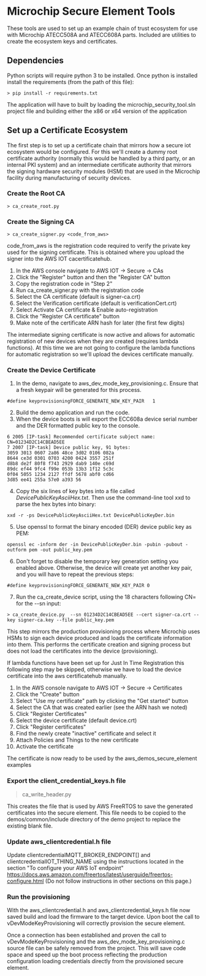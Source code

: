 # Microchip Secure Element Tools

These tools are used to set up an example chain of trust ecosystem for use with
Microchip ATECC508A and ATECC608A parts. Included are utilities to create the
ecosystem keys and certificates.

## Dependencies

Python scripts will require python 3 to be installed. Once python is installed
install the requirements (from the path of this file):

```
> pip install -r requirements.txt
```

The application will have to built by loading the microchip_security_tool.sln
project file and building either the x86 or x64 version of the application

## Set up a Certificate Ecosystem

The first step is to set up a certificate chain that mirrors how a secure iot
ecosystem would be configured. For this we'll create a dummy root certificate
authority (normally this would be handled by a third party, or an internal
PKI system) and an intermediate certificate authority that mirrors the signing
hardware security modules (HSM) that are used in the Microchip facility during
manufacturing of security devices.

### Create the Root CA

```
> ca_create_root.py 
```

### Create the Signing CA

```
> ca_create_signer.py <code_from_aws>
```

code_from_aws is the registration code required to verify the private key used
for the signing certificate. This is obtained where you upload the signer
into the AWS IOT cacertificatehub. 

1) In the AWS console navigate to AWS IOT -> Secure -> CAs
2) Click the "Register" button and then the "Register CA" button
3) Copy the registration code in "Step 2"
4) Run ca_create_signer.py with the registration code
5) Select the CA certificate (default is signer-ca.crt)
6) Select the Verification certificate (default is verificationCert.crt)
7) Select Activate CA certificate & Enable auto-registration
8) Click the "Register CA certificate" button
9) Make note of the certificate ARN hash for later (the first few digits)

The intermediate signing certificate is now active and allows for automatic
registration of new devices when they are created (requires lambda functions).
At this time we are not going to configure the lambda functions for automatic
registration so we'll upload the devices certificate manually.

### Create the Device Certificate

1) In the demo, navigate to aws_dev_mode_key_provisioning.c.  Ensure that a fresh
keypair will be generated for this process.
```
#define keyprovisioningFORCE_GENERATE_NEW_KEY_PAIR   1
```
2) Build the demo application and run the code.
3) When the device boots is will export the ECC608a device serial number and 
the DER formatted public key to the console.

```
6 2005 [IP-task] Recommended certificate subject name: CN=01234D2C14CBEAD5EE
7 2007 [IP-task] Device public key, 91 bytes:
3059 3013 0607 2a86 48ce 3d02 0106 082a
8644 ce3d 0301 0703 4200 0424 3557 251f
d8b8 de2f 80f8 f743 2929 dab9 140e c69d
89dc ef44 9fc4 f99e 053b 13b3 1f12 5c3c
0f04 5055 1234 2127 ffdf 5678 abf0 cd66
3d85 ee41 255a 57e0 a393 56
```

4) Copy the six lines of key bytes into a file called *DevicePublicKeyAsciiHex.txt*. Then use the command-line tool xxd to parse the hex bytes into binary:

```
xxd -r -ps DevicePublicKeyAsciiHex.txt DevicePublicKeyDer.bin
```

5) Use openssl to format the binary encoded (DER) device public key as PEM:

```
openssl ec -inform der -in DevicePublicKeyDer.bin -pubin -pubout -outform pem -out public_key.pem
```

6) Don't forget to disable the temporary key generation setting you enabled above. Otherwise, the device will create yet another key pair, and you will have to repeat the previous steps:

```
#define keyprovisioningFORCE_GENERATE_NEW_KEY_PAIR 0
```
7) Run the ca_create_device script, using the 18 characters following CN= for the --sn input:

```
> ca_create_device.py  --sn 01234D2C14CBEAD5EE --cert signer-ca.crt --key signer-ca.key --file public_key.pem
```

This step mirrors the production provisioning process where Microchip uses HSMs
to sign each device produced and loads the certificate information into them.
This performs the certificate creation and signing process but does not load the
certificates into the device (provisioning).

If lambda functions have been set up for Just In Time Registration this following
step may be skipped, otherwise we have to load the device certificate into the
aws certificatehub manually.

1) In the AWS console navigate to AWS IOT -> Secure -> Certificates
2) Click the "Create" button
3) Select "Use my certificate" path by clicking the "Get started" button
4) Select the CA that was created earlier (see the ARN hash we noted)
5) Click "Register Certificates"
6) Select the device certificate (default device.crt)
7) Click "Register certificates"
8) Find the newly create "inactive" certificate and select it
9) Attach Policies and Things to the new certificate
10) Activate the certificate

The certificate is now ready to be used by the aws_demos_secure_element examples

### Export the client_credential_keys.h file

> ca_write_header.py

This creates the file that is used by AWS FreeRTOS to save the generated
certificates into the secure element. This file needs to be copied to the
demos/common/include directory of the demo project to replace the existing
blank file.

### Update aws_clientcredential.h file
Update clientcredentialMQTT_BROKER_ENDPOINT[] and clientcredentialIOT_THING_NAME using
the instructions located in the section "To configure your AWS IoT endpoint"
https://docs.aws.amazon.com/freertos/latest/userguide/freertos-configure.html
(Do not follow instructions in other sections on this page.)

### Run the provisioning

With the aws_clientcredential.h and aws_clientcredential_keys.h file now 
saved build and load the firmware to the target device. Upon boot the call to
vDevModeKeyProvisioning will correctly provision the secure element. 

Once a connection has been established and proven
the call to vDevModeKeyProvisioning and the aws_dev_mode_key_provisioning.c 
source file can be safely removed from the project. This will save code space
and speed up the boot process reflecting the production configuration loading
credentials directly from the provisioned secure element.







